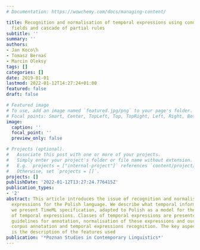 ```yaml
---
# Documentation: https://wowchemy.com/docs/managing-content/

title: Recognition and normalisation of temporal expressions using conditional random
  fields and cascade of partial rules
subtitle: ''
summary: ''
authors:
- Jan Koco\ŉ
- Tomasz Bernaś
- Marcin Oleksy
tags: []
categories: []
date: 2019-01-01
lastmod: 2022-01-12T14:27:24+01:00
featured: false
draft: false

# Featured image
# To use, add an image named `featured.jpg/png` to your page's folder.
# Focal points: Smart, Center, TopLeft, Top, TopRight, Left, Right, BottomLeft, Bottom, BottomRight.
image:
  caption: ''
  focal_point: ''
  preview_only: false

# Projects (optional).
#   Associate this post with one or more of your projects.
#   Simply enter your project's folder or file name without extension.
#   E.g. `projects = ["internal-project"]` references `content/project/deep-learning/index.md`.
#   Otherwise, set `projects = []`.
projects: []
publishDate: '2022-01-12T13:27:24.776415Z'
publication_types:
- '2'
abstract: This article introduces the issue of recognition and normalisation of temporal
  expressions for the Polish language. We describe what temporal information is and
  we present TimeML specification, adapted to Polish as a model for the description
  of temporal expressions. Classes of temporal expressions are presented as well as
  guidelines for annotation, normalisation of these expressions and our approach to
  corpus annotation and temporal expressions recognition. The key aspect of the work
  is the description of the features used
publication: '*Poznan Studies in Contemporary Linguistics*'
---
```

